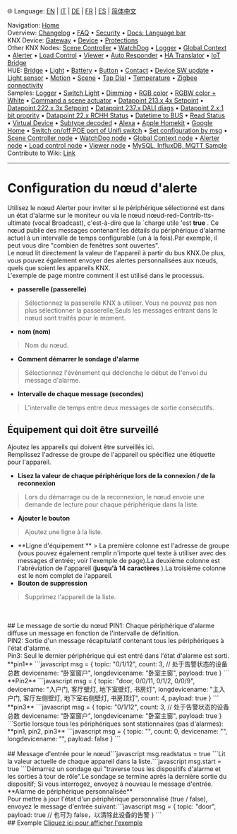 🌐 Language: [EN](/node-red-contrib-knx-ultimate/wiki/Alerter-Configuration) | [IT](/node-red-contrib-knx-ultimate/wiki/it-Alerter-Configuration) | [DE](/node-red-contrib-knx-ultimate/wiki/de-Alerter-Configuration) | [FR](/node-red-contrib-knx-ultimate/wiki/fr-Alerter-Configuration) | [ES](/node-red-contrib-knx-ultimate/wiki/es-Alerter-Configuration) | [简体中文](/node-red-contrib-knx-ultimate/wiki/zh-CN-Alerter-Configuration)
<!-- NAV START -->
Navigation: [Home](/node-red-contrib-knx-ultimate/wiki/Home)  
Overview: [Changelog](https://github.com/Supergiovane/node-red-contrib-knx-ultimate/blob/master/CHANGELOG.md) • [FAQ](/node-red-contrib-knx-ultimate/wiki/FAQ-Troubleshoot) • [Security](/node-red-contrib-knx-ultimate/wiki/SECURITY) • [Docs: Language bar](/node-red-contrib-knx-ultimate/wiki/Docs-Language-Bar)  
KNX Device: [Gateway](/node-red-contrib-knx-ultimate/wiki/Gateway-configuration) • [Device](/node-red-contrib-knx-ultimate/wiki/Device) • [Protections](/node-red-contrib-knx-ultimate/wiki/Protections)  
Other KNX Nodes: [Scene Controller](/node-red-contrib-knx-ultimate/wiki/SceneController-Configuration) • [WatchDog](/node-red-contrib-knx-ultimate/wiki/WatchDog-Configuration) • [Logger](/node-red-contrib-knx-ultimate/wiki/Logger-Configuration) • [Global Context](/node-red-contrib-knx-ultimate/wiki/GlobalVariable) • [Alerter](/node-red-contrib-knx-ultimate/wiki/Alerter-Configuration) • [Load Control](/node-red-contrib-knx-ultimate/wiki/LoadControl-Configuration) • [Viewer](/node-red-contrib-knx-ultimate/wiki/knxUltimateViewer) • [Auto Responder](/node-red-contrib-knx-ultimate/wiki/KNXAutoResponder) • [HA Translator](/node-red-contrib-knx-ultimate/wiki/HATranslator) • [IoT Bridge](/node-red-contrib-knx-ultimate/wiki/IoT-Bridge-Configuration)  
HUE: [Bridge](/node-red-contrib-knx-ultimate/wiki/HUE+Bridge+configuration) • [Light](/node-red-contrib-knx-ultimate/wiki/HUE+Light) • [Battery](/node-red-contrib-knx-ultimate/wiki/HUE+Battery) • [Button](/node-red-contrib-knx-ultimate/wiki/HUE+Button) • [Contact](/node-red-contrib-knx-ultimate/wiki/HUE+Contact+sensor) • [Device SW update](/node-red-contrib-knx-ultimate/wiki/HUE+Device+software+update) • [Light sensor](/node-red-contrib-knx-ultimate/wiki/HUE+Light+sensor) • [Motion](/node-red-contrib-knx-ultimate/wiki/HUE+Motion) • [Scene](/node-red-contrib-knx-ultimate/wiki/HUE+Scene) • [Tap Dial](/node-red-contrib-knx-ultimate/wiki/HUE+Tapdial) • [Temperature](/node-red-contrib-knx-ultimate/wiki/HUE+Temperature+sensor) • [Zigbee connectivity](/node-red-contrib-knx-ultimate/wiki/HUE+Zigbee+connectivity)  
Samples: [Logger](/node-red-contrib-knx-ultimate/wiki/Logger-Sample) • [Switch Light](/node-red-contrib-knx-ultimate/wiki/-Sample---Switch-light) • [Dimming](/node-red-contrib-knx-ultimate/wiki/-Sample---Dimming) • [RGB color](/node-red-contrib-knx-ultimate/wiki/-Sample---RGB-Color) • [RGBW color + White](/node-red-contrib-knx-ultimate/wiki/-Sample---RGBW-Color-plus-White) • [Command a scene actuator](/node-red-contrib-knx-ultimate/wiki/-Sample---Control-a-scene-actuator) • [Datapoint 213.x 4x Setpoint](/node-red-contrib-knx-ultimate/wiki/-Sample---DPT213) • [Datapoint 222.x 3x Setpoint](/node-red-contrib-knx-ultimate/wiki/-Sample---DPT222) • [Datapoint 237.x DALI diags](/node-red-contrib-knx-ultimate/wiki/-Sample---DPT237) • [Datapoint 2.x 1 bit proprity](/node-red-contrib-knx-ultimate/wiki/-Sample---DPT2) • [Datapoint 22.x RCHH Status](/node-red-contrib-knx-ultimate/wiki/-Sample---DPT22) • [Datetime to BUS](/node-red-contrib-knx-ultimate/wiki/-Sample---DateTime-to-BUS) • [Read Status](/node-red-contrib-knx-ultimate/wiki/-Sample---Read-value-from-Device) • [Virtual Device](/node-red-contrib-knx-ultimate/wiki/-Sample---Virtual-Device) • [Subtype decoded](/node-red-contrib-knx-ultimate/wiki/-Sample---Subtype) • [Alexa](/node-red-contrib-knx-ultimate/wiki/-Sample---Alexa) • [Apple Homekit](/node-red-contrib-knx-ultimate/wiki/-Sample---Apple-Homekit) • [Google Home](/node-red-contrib-knx-ultimate/wiki/-Sample---Google-Assistant) • [Switch on/off POE port of Unifi switch](/node-red-contrib-knx-ultimate/wiki/-Sample---UnifiPOE) • [Set configuration by msg](/node-red-contrib-knx-ultimate/wiki/-Sample-setConfig) • [Scene Controller node](/node-red-contrib-knx-ultimate/wiki/Sample-Scene-Node) • [WatchDog node](/node-red-contrib-knx-ultimate/wiki/-Sample---WatchDog) • [Global Context node](/node-red-contrib-knx-ultimate/wiki/SampleGlobalContextNode) • [Alerter node](/node-red-contrib-knx-ultimate/wiki/SampleAlerter) • [Load control node](/node-red-contrib-knx-ultimate/wiki/SampleLoadControl) • [Viewer node](/node-red-contrib-knx-ultimate/wiki/knxUltimateViewer) • [MySQL, InfluxDB, MQTT Sample](/node-red-contrib-knx-ultimate/wiki/Sample-KNX2MQTT-KNX2MySQL-KNX2InfluxDB)  
Contribute to Wiki: [Link](/node-red-contrib-knx-ultimate/wiki/Manage-Wiki)
<!-- NAV END -->
---
# Configuration du nœud d'alerte
Utilisez le nœud Alerter pour inviter si le périphérique sélectionné est dans un état d'alarme sur le moniteur ou via le nœud nœud-red-Contrib-tts-ultimate (vocal Broadcast), c'est-à-dire que la `charge utile 'est **true** .
Ce nœud publie des messages contenant les détails du périphérique d'alarme actuel à un intervalle de temps configurable (un à la fois).Par exemple, il peut vous dire "combien de fenêtres sont ouvertes".<br/>
Le nœud lit directement la valeur de l'appareil à partir du bus KNX.De plus, vous pouvez également envoyer des alertes personnalisées aux nœuds, quels que soient les appareils KNX.<br/>
L'exemple de page montre comment il est utilisé dans le processus.<br/>
- **passerelle (passerelle)**
> Sélectionnez la passerelle KNX à utiliser. Vous ne pouvez pas non plus sélectionner la passerelle;Seuls les messages entrant dans le nœud sont traités pour le moment.
- **nom (nom)**
> Nom du nœud.
- **Comment démarrer le sondage d'alarme**
> Sélectionnez l'événement qui déclenche le début de l'envoi du message d'alarme.
- **Intervalle de chaque message (secondes)**
> L'intervalle de temps entre deux messages de sortie consécutifs.
## Équipement qui doit être surveillé
Ajoutez les appareils qui doivent être surveillés ici.<br/>
Remplissez l'adresse de groupe de l'appareil ou spécifiez une étiquette pour l'appareil.<br/>
- **Lisez la valeur de chaque périphérique lors de la connexion / de la reconnexion**
> Lors du démarrage ou de la reconnexion, le nœud envoie une demande de lecture pour chaque périphérique dans la liste.
- **Ajouter le bouton**
> Ajoutez une ligne à la liste.
- **Ligne d'équipement ** > La première colonne est l'adresse de groupe (vous pouvez également remplir n'importe quel texte à utiliser avec des messages d'entrée; voir l'exemple de page).La deuxième colonne est l'abréviation de l'appareil (**jusqu'à 14 caractères** ).La troisième colonne est le nom complet de l'appareil.
- **Bouton de suppression**
> Supprimez l'appareil de la liste.
<br/>
<br/>
## Le message de sortie du nœud
PIN1: Chaque périphérique d'alarme diffuse un message en fonction de l'intervalle de définition.<br/>
PIN2: Sortie d'un message récapitulatif contenant tous les périphériques à l'état d'alarme.<br/>
Pin3: Seul le dernier périphérique qui est entré dans l'état d'alarme est sorti.<br/>
**pin1** ```javascript
msg = {
  topic: "0/1/12",
  count: 3, // 处于告警状态的设备总数
  devicename: "卧室窗户",
  longdevicename: "卧室主窗",
  payload: true
}
``` **Pin2** ```javascript
msg = {
  topic: "door, 0/0/11, 0/1/2, 0/0/9",
  devicename: "入户门, 客厅壁灯, 地下室壁灯, 书房灯",
  longdevicename: "主入户门, 客厅左侧壁灯, 地下室右侧壁灯, 书房顶灯",
  count: 4,
  payload: true
}
``` **pin3** ```javascript
msg = {
  topic: "0/1/12",
  count: 3, // 处于告警状态的设备总数
  devicename: "卧室窗户",
  longdevicename: "卧室主窗",
  payload: true
}
```Sortie lorsque tous les périphériques sont stationnaires (pas d'alarmes):
**pin1, pin2, pin3** ```javascript
msg = {
  topic: "",
  count: 0,
  devicename: "",
  longdevicename: "",
  payload: false
}
```<br/>
<br/>
## Message d'entrée pour le nœud```javascript
msg.readstatus = true
```Lit la valeur actuelle de chaque appareil dans la liste.```javascript
msg.start = true
```Démarrez un sondage qui "traverse tous les dispositifs d'alarme et les sorties à tour de rôle".Le sondage se termine après la dernière sortie du dispositif; Si vous interrogez, envoyez à nouveau le message d'entrée.
<br/>
**Alarme de périphérique personnalisée** <br/>
Pour mettre à jour l'état d'un périphérique personnalisé (true / false), envoyez le message d'entrée suivant:```javascript
msg = {
  topic: "door",
  payload: true // 也可为 false，以清除此设备的告警
}
```<br/>
## Exemple
<a href = "/node-red-contrib-knx-ultimate/wiki/Samplealerter"> Cliquez ici pour afficher l'exemple </a>
<br/>
<br/>
<br/>
